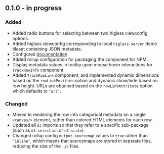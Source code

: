 

## 0.1.0 - in progress

### Added
- Added radio buttons for selecting between two higlass viewconfig options.
- Added higlass viewconfig corresponding to local `higlass-server` demo tileset containing JSON metadata.
- Configured [documentation](https://github.com/documentationjs/documentation).
- Added rollup configuration for packaging the component for NPM.
- Display metadata values in tooltip upon mouse hover interactions for `TrackRowInfo` component.
- Added `TrackRowLink` component, and implemented dynamic dimensions based on the `rowLinkPosition` option and dynamic show/hide based on row height. URLs are obtained based on the `rowLinkAttribute` option which defaults to `"url"`.

### Changed
- Moved to rendering the row info categorical metadata on a single `<canvas/>` element, rather than colored HTML elements for each row.
- Updated all `d3` imports so that they refer to a specific sub-package (such as `d3-selection` or `d3-scale`).
- Changed rollup config `output.sourcemap` values to `true` rather than `"inline"`, which means that sourcemaps are stored in separate files, reducing the size of the `.js` files.